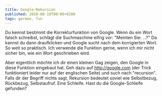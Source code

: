```yaml
---
title: Google-Rekursion
published: 2010-08-19T00:00+0200
tags: german, fun
---
```


Du kennst bestimmt die Korrekturfunktion von Google. Wenn du ein Wort falsch schreibst, schlägt die Suchmaschine eifrig vor: "Meinten Sie: ...?" Da kannst du dann draufklicken und Google sucht nach dem korrigierten Wort. So weit so praktisch. Ich verwende die Funktion gerne, wenn ich mir nicht sicher bin, wie ein Wort geschrieben wird.

Aber eigentlich möchte ich dir einen kleinen Gag zeigen, den Google in diese Funktion eingebaut hat. Geh dazu auf <http://google.com> (der Trick funktioniert leider nur auf der englischen Seite) und such nach "recursion". Falls dir der Begriff nichts sagt, Rekursion bedeutet soviel wie Selbstbezug, Rückbezug, Selbstaufruf. Eine Schleife. Hast du die Google-Schleife gefunden?

